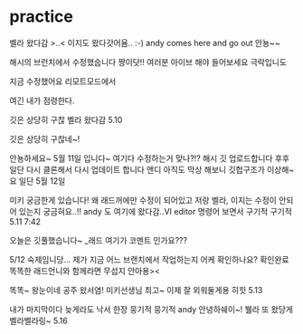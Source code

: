 # practice
벨라 왔다감 >..< 
이지도 왔다갓어욤.. :-)
andy comes here and go out
안뇽~~

해시의 브런치에서 수정했숩니다 짱이닷!!
여러분 아이브 해야 들어보세요 극락입니도


지금 수정했어요 리모트모드에서

여긴 내가 점령한다.

깃은 상당히 구찮
벨라 왔다감 5.10

깃은 상당히 구찮네~!

안뇽하세요~ 5월 11일 입니다~
여기다 수정하는거 맞나?!?
해시 깃 업로드합니다 후후
일단 다시 클론해서 다시 업데이트 합니다 앤디
아직도 막상 해보니 깃헙구조가 이상해~요 일단 5월 12일

미키 궁금한게 있습니다! 왜 래드꺼에만 수정이 되어있고 저랑 벨라, 이지는 수정이 안되어 있는지 궁금혀요..!!
andy 도 여기에 왔다감..VI editor 명령어 보면서 구기적 구기적 5.11 7:42

오늘은 깃풀했습니다~ _래드
여기가 코멘트 인가요???

5/12 숙제임니당... 제가 지금 어느 브랜치에서 작업하는지 어케 확인하나요?
확인완료
똑똑한 래드언니와 함께라면 무섭지 안아용><

똑똑~ 왕눈이네 공주 왔서염! 미키선생님 최고~ 이제 잘 외워둘게용 히힛 5.13


내가 마지막이다 늦게라도 낙서 한장 뭉기적 뭉기적 andy
안녕하쉐이~! 뷀라 또 왔당게
벨라벨라링~ 5.16
